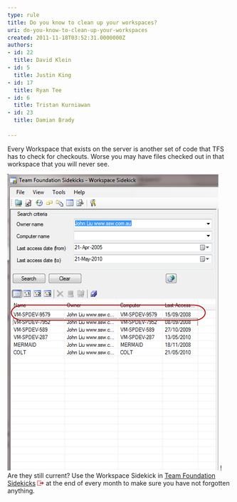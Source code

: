 ```yaml
---
type: rule
title: Do you know to clean up your workspaces?
uri: do-you-know-to-clean-up-your-workspaces
created: 2011-11-18T03:52:31.0000000Z
authors:
- id: 22
  title: David Klein
- id: 5
  title: Justin King
- id: 17
  title: Ryan Tee
- id: 6
  title: Tristan Kurniawan
- id: 23
  title: Damian Brady

---
```


​Every Workspace that exists on the server is another set of code that TFS has to check for checkouts. Worse you may have files checked out in that workspace that you will never see. 

![ John has not accessed many of these workspaces in years](WorkspaceStatus.jpg)
! Are they still current? 
Use the Workspace Sidekick in [Team Foundation Sidekicks](http://www.attrice.info/cm/tfs/index.htm) 
![](../../assets/external.gif "You are now leaving SSW") at the end of every month to make sure you have not forgotten anything.
